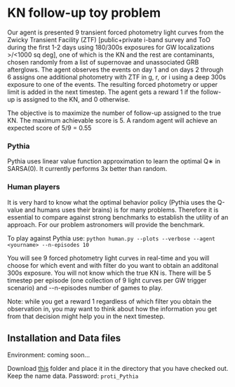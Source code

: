 # KN follow-up toy problem
Our agent is presented 9 transient forced photometry light curves from the Zwicky Transient Facility (ZTF) [public+private i-band survey and ToO during the first 1-2 days using 180/300s exposures for GW localizations >/<1000 sq deg], one of which is the KN and the rest are contaminants, chosen randomly from a list of supernovae and unassociated GRB afterglows. The agent observes the events on day 1 and on days 2 through 6 assigns one additional photometry with ZTF in g, r, or i using a deep 300s exposure to one of the events. The resulting forced photometry or upper limit is added in the next timestep. The agent gets a reward 1 if the follow-up is assigned to the KN, and 0 otherwise. 

The objective is to maximize the number of follow-up assigned to the true KN. The maximum achievable score is 5. A random agent will achieve an expected score of 5/9 = 0.55

### Pythia
Pythia uses linear value function approximation to learn the optimal Q∗ in SARSA(0). It currently performs 3x better than random.

### Human players
It is very hard to know what the optimal behavior policy (Pythia uses the Q-value and humans uses their brains) is for many problems. Therefore it is essential to compare against strong benchmarks to establish the utility of an approach. For our problem astronomers will provide the benchmark.

To play against Pythia use: `python human.py --plots --verbose --agent <yourname> --n-episodes 10`

You will see 9 forced photometry light curves in real-time and you will choose for which event and with filter do you want to obtain an additonal 300s exposure. You will not know which the true KN is. There will be 5 timestep per episode (one collection of 9 light curves per GW trigger scenario) and --n-episodes number of games to play.

Note: while you get a reward 1 regardless of which filter you obtain the observation in, you may want to think about how the information you get from that decision might help you in the next timestep.

## Installation and Data files

Environment: coming soon...

Download [this](https://1drv.ms/u/s!At8xIP1B4oiJi-cSo5g2jJbBE_Bi5A?e=mBOVNp) folder and place it in the directory that you have checked out. Keep the name data.
Password: `proti_Pythia`
